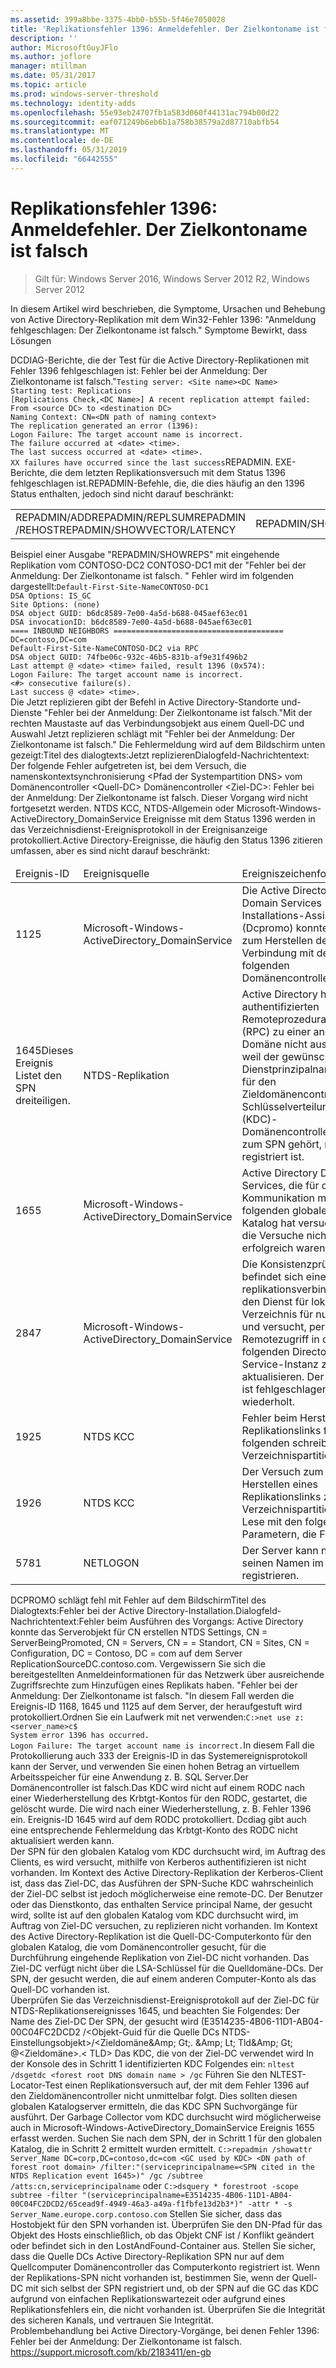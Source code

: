 ```yaml
---
ms.assetid: 399a8bbe-3375-4bb0-b55b-5f46e7050028
title: 'Replikationsfehler 1396: Anmeldefehler. Der Zielkontoname ist falsch'
description: ''
author: MicrosoftGuyJFlo
ms.author: joflore
manager: mtillman
ms.date: 05/31/2017
ms.topic: article
ms.prod: windows-server-threshold
ms.technology: identity-adds
ms.openlocfilehash: 55e93eb24707fb1a583d060f44131ac794b00d22
ms.sourcegitcommit: eaf071249b6eb6b1a758b38579a2d87710abfb54
ms.translationtype: MT
ms.contentlocale: de-DE
ms.lasthandoff: 05/31/2019
ms.locfileid: "66442555"
---
```

# <a name="replication-error-1396-logon-failure-the-target-account-name-is-incorrect"></a>Replikationsfehler 1396: Anmeldefehler. Der Zielkontoname ist falsch

>Gilt für: Windows Server 2016, Windows Server 2012 R2, Windows Server 2012


<developerConceptualDocument xmlns="https://ddue.schemas.microsoft.com/authoring/2003/5" xmlns:xlink="https://www.w3.org/1999/xlink" xmlns:xsi="https://www.w3.org/2001/XMLSchema-instance" xsi:schemaLocation="https://ddue.schemas.microsoft.com/authoring/2003/5 http://clixdevr3.blob.core.windows.net/ddueschema/developer.xsd"> <introduction>
    <para>In diesem Artikel wird beschrieben, die Symptome, Ursachen und Behebung von Active Directory-Replikation mit dem Win32-Fehler 1396: &quot;Anmeldung fehlgeschlagen: Der Zielkontoname ist falsch.&quot; </para>
    <list class="bullet">
      <listItem>
        <para>
          <link xlink:href="d3a01966-74c9-4c49-ba11-354b9acf7519#BKMK_Symptoms">Symptome</link>
        </para>
      </listItem> <listItem>
        <para>
          <link xlink:href="d3a01966-74c9-4c49-ba11-354b9acf7519#BKMK_Causes">Bewirkt, dass</link>
        </para>
      </listItem> <listItem>
        <para>
          <link xlink:href="d3a01966-74c9-4c49-ba11-354b9acf7519#BKMK_Resolutions">Lösungen</link>
        </para>
      </listItem>
    </list>
  </introduction>
  <section address="BKMK_Symptoms">
    <title>Symptome</title>
    <content>
      <para />
      <list class="ordered">
<listItem><para>DCDIAG-Berichte, die der Test für die Active Directory-Replikationen mit Fehler 1396 fehlgeschlagen ist: Fehler bei der Anmeldung: Der Zielkontoname ist falsch.&quot;</para><code>Testing server: &lt;Site name&gt;&lt;DC Name&gt;
Starting test: Replications
[Replications Check,&lt;DC Name&gt;] A recent replication attempt failed:
From &lt;source DC&gt; to &lt;destination DC&gt;
Naming Context: CN=&lt;DN path of naming context&gt;
<codeFeaturedElement>The replication generated an error (1396):
Logon Failure: The target account name is incorrect.</codeFeaturedElement>
The failure occurred at &lt;date&gt; &lt;time&gt;.
The last success occurred at &lt;date&gt; &lt;time&gt;.
XX failures have occurred since the last success</code></listItem><listItem><para>REPADMIN. EXE-Berichte, die dem letzten Replikationsversuch mit dem Status 1396 fehlgeschlagen ist.</para><para>REPADMIN-Befehle, die, die dies häufig an den 1396 Status enthalten, jedoch sind nicht darauf beschränkt:</para><table xmlns:caps="https://schemas.microsoft.com/build/caps/2013/11"><tbody><tr><TD><list class="bullet"><listItem><para>REPADMIN/ADD</para></listItem><listItem><para>REPADMIN/REPLSUM</para></listItem><listItem><para>REPADMIN /REHOST</para></listItem><listItem><para>REPADMIN/SHOWVECTOR/LATENCY</para></listItem></list></TD><TD><list class="bullet"><listItem><para>REPADMIN/SHOWREPS</para></listItem><listItem><para>REPADMIN/SHOWREPL</para></listItem><listItem><para>REPADMIN/SYNCALL</para></listItem></list></TD></tr></tbody></table><para>Beispiel einer Ausgabe &quot;REPADMIN/SHOWREPS&quot; mit eingehende Replikation vom CONTOSO-DC2 CONTOSO-DC1 mit der &quot;Fehler bei der Anmeldung: Der Zielkontoname ist falsch. &quot; Fehler wird im folgenden dargestellt:</para><code>Default-First-Site-NameCONTOSO-DC1
DSA Options: IS_GC 
Site Options: (none)
DSA object GUID: b6dc8589-7e00-4a5d-b688-045aef63ec01
DSA invocationID: b6dc8589-7e00-4a5d-b688-045aef63ec01
==== INBOUND NEIGHBORS ======================================
DC=contoso,DC=com
Default-First-Site-NameCONTOSO-DC2 via RPC
DSA object GUID: 74fbe06c-932c-46b5-831b-af9e31f496b2
Last attempt @ &lt;date&gt; &lt;time&gt; failed, <codeFeaturedElement>result 1396 (0x574):
Logon Failure: The target account name is incorrect.</codeFeaturedElement>
&lt;#&gt; consecutive failure(s).
Last success @ &lt;date&gt; &lt;time&gt;.
</code></listItem><listItem><para>Die <ui>Jetzt replizieren</ui> gibt der Befehl in Active Directory-Standorte und-Dienste &quot;Fehler bei der Anmeldung: Der Zielkontoname ist falsch.&quot;</para><para>Mit der rechten Maustaste auf das Verbindungsobjekt aus einem Quell-DC und Auswahl <ui>Jetzt replizieren</ui> schlägt mit &quot;Fehler bei der Anmeldung: Der Zielkontoname ist falsch.&quot; Die Fehlermeldung wird auf dem Bildschirm unten gezeigt:</para><para>Titel des dialogtexts:</para><para>Jetzt replizieren</para><para>Dialogfeld-Nachrichtentext: </para><para>Der folgende Fehler aufgetreten ist, bei dem Versuch, die namenskontextsynchronisierung &lt;Pfad der Systempartition DNS&gt; vom Domänencontroller &lt;Quell-DC&gt; Domänencontroller &lt;Ziel-DC&gt;: Fehler bei der Anmeldung: Der Zielkontoname ist falsch. Dieser Vorgang wird nicht fortgesetzt werden. </para></listItem><listItem><para>NTDS KCC, NTDS-Allgemein oder Microsoft-Windows-ActiveDirectory_DomainService Ereignisse mit dem Status 1396 werden in das Verzeichnisdienst-Ereignisprotokoll in der Ereignisanzeige protokolliert.</para><para>Active Directory-Ereignisse, die häufig den Status 1396 zitieren umfassen, aber es sind nicht darauf beschränkt:</para><table xmlns:caps="https://schemas.microsoft.com/build/caps/2013/11"><thead><tr><TD><para>Ereignis-ID</para></TD><TD><para>Ereignisquelle</para></TD><TD><para>Ereigniszeichenfolge</para></TD></tr></thead><tbody><tr><TD><para>1125</para></TD><TD><para>Microsoft-Windows-ActiveDirectory_DomainService</para></TD><TD><para>Die Active Directory Domain Services Installations-Assistenten (Dcpromo) konnte nicht zum Herstellen der Verbindung mit dem folgenden Domänencontroller.</para></TD></tr><tr><TD><para>1645</para><para>Dieses Ereignis Listet den SPN dreiteiligen.</para></TD><TD><para>NTDS-Replikation</para></TD><TD><para>Active Directory hat den authentifizierten Remoteprozeduraufruf (RPC) zu einer anderen Domäne nicht ausgeführt, weil der gewünschte Dienstprinzipalname (SPN) für den Zieldomänencontroller im Schlüsselverteilungscenter (KDC)-Domänencontroller, der zum SPN gehört, nicht registriert ist.</para></TD></tr><tr><TD><para>1655</para></TD><TD><para>Microsoft-Windows-ActiveDirectory_DomainService</para></TD><TD><para>Active Directory Domain Services, die für die Kommunikation mit dem folgenden globalen Katalog hat versucht, und die Versuche nicht erfolgreich waren.</para></TD></tr><tr><TD><para>2847</para></TD><TD><para>Microsoft-Windows-ActiveDirectory_DomainService</para></TD><TD><para>Die Konsistenzprüfung befindet sich eine replikationsverbindung für den Dienst für lokales Verzeichnis für nur-Lese und versucht, per Remotezugriff in der folgenden Directory-Service-Instanz zu aktualisieren. Der Vorgang ist fehlgeschlagen. Er wird wiederholt.</para></TD></tr><tr><TD><para>1925</para></TD><TD><para>NTDS KCC</para></TD><TD><para>Fehler beim Herstellen ein Replikationslinks für die folgenden schreibbare Verzeichnispartition.</para></TD></tr><tr><TD><para>1926</para></TD><TD><para>NTDS KCC</para></TD><TD><para>Der Versuch zum Herstellen eines Replikationslinks zu einer Verzeichnispartition nur-Lese mit den folgenden Parametern, die Fehler.</para></TD></tr><tr><TD><para>5781</para></TD><TD><para>NETLOGON</para></TD><TD><para> Der Server kann nicht seinen Namen im DNS registrieren.</para></TD></tr></tbody></table></listItem><listItem><para>DCPROMO schlägt fehl mit Fehler auf dem Bildschirm</para><para>Titel des Dialogtexts:</para><para>Fehler bei der Active Directory-Installation.</para><para>Dialogfeld-Nachrichtentext:</para><para>Fehler beim Ausführen des Vorgangs: Active Directory konnte das Serverobjekt für CN erstellen NTDS Settings, CN = ServerBeingPromoted, CN = Servers, CN = = Standort, CN = Sites, CN = Configuration, DC = Contoso, DC = com auf dem Server ReplicationSourceDC.contoso.com. </para><para>Vergewissern Sie sich die bereitgestellten Anmeldeinformationen für das Netzwerk über ausreichende Zugriffsrechte zum Hinzufügen eines Replikats haben. </para><para>
&quot;Fehler bei der Anmeldung: Der Zielkontoname ist falsch. &quot;</para><para>In diesem Fall werden die Ereignis-ID 1168, 1645 und 1125 auf dem Server, der heraufgestuft wird protokolliert.</para></listItem><listItem><para>Ordnen Sie ein Laufwerk mit <embeddedLabel>net verwenden</embeddedLabel>:</para><code>C:&gt;net use z: &lt;server_name&gt;c$
System error 1396 has occurred.
Logon Failure: The target account name is incorrect.</code><para>In diesem Fall die Protokollierung auch 333 der Ereignis-ID in das Systemereignisprotokoll kann der Server, und verwenden Sie einen hohen Betrag an virtuellem Arbeitsspeicher für eine Anwendung z. B. SQL Server.</para></listItem><listItem><para>Der Domänencontroller ist falsch.</para></listItem><listItem><para>Das KDC wird nicht auf einem RODC nach einer Wiederherstellung des Krbtgt-Kontos für den RODC, gestartet, die gelöscht wurde. Die wird nach einer Wiederherstellung, z. B. Fehler 1396 ein. </para><para>
Ereignis-ID 1645 wird auf dem RODC protokolliert. </para><para>
Dcdiag gibt auch eine entsprechende Fehlermeldung das Krbtgt-Konto des RODC nicht aktualisiert werden kann. </para></listItem>
</list>
    </content>
  </section>
  <section address="BKMK_Causes">
    <title>Bewirkt, dass</title>
    <content>
      <para />
      <list class="ordered">
        <listItem>
          <para>Der SPN für den globalen Katalog vom KDC durchsucht wird, im Auftrag des Clients, es wird versucht, mithilfe von Kerberos authentifizieren ist nicht vorhanden.</para>
          <para>Im Kontext des Active Directory-Replikation der Kerberos-Client ist, dass das Ziel-DC, das Ausführen der SPN-Suche KDC wahrscheinlich der Ziel-DC selbst ist jedoch möglicherweise eine remote-DC.</para>
        </listItem>
        <listItem>
          <para>Der Benutzer oder das Dienstkonto, das enthalten Service principal Name, der gesucht wird, sollte ist auf den globalen Katalog vom KDC durchsucht wird, im Auftrag von Ziel-DC versuchen, zu replizieren nicht vorhanden.</para>
          <para>Im Kontext des Active Directory-Replikation ist die Quell-DC-Computerkonto für den globalen Katalog, die vom Domänencontroller gesucht, für die Durchführung eingehende Replikation von Ziel-DC nicht vorhanden.</para>
        </listItem>
        <listItem>
          <para>Das Ziel-DC verfügt nicht über die LSA-Schlüssel für die Quelldomäne-DCs.</para>
        </listItem>
        <listItem>
          <para>Der SPN, der gesucht werden, die auf einem anderen Computer-Konto als das Quell-DC vorhanden ist.</para>
        </listItem>
      </list>
    </content>
  </section>
  <section address="BKMK_Resolutions">
    <title>Lösungen</title>
    <content>
      <list class="ordered">
        <listItem>
          <para>Überprüfen Sie das Verzeichnisdienst-Ereignisprotokoll auf der Ziel-DC für NTDS-Replikationsereignisses 1645, und beachten Sie Folgendes:</para>
          <para>Der Name des Ziel-DC</para>
          <para>Der SPN, der gesucht wird (E3514235-4B06-11D1-AB04-00C04FC2DCD2 /&lt;Objekt-Guid für die Quelle DCs NTDS-Einstellungsobjekt&gt;/&lt;Zieldomäne&amp;Amp; Gt;. &amp;Amp; Lt; Tld&amp;Amp; Gt; @&lt;Zieldomäne&gt;.&lt; TLD&gt;</para>
          <para>Das KDC, die von der Ziel-DC verwendet wird</para>
        </listItem>
        <listItem>
          <para>In der Konsole des in Schritt 1 identifizierten KDC Folgendes ein: </para>
          <code>nltest /dsgetdc &lt;forest root DNS domain name &gt; /gc</code>
          <para>Führen Sie den NLTEST-Locator-Test einen Replikationsversuch auf, der mit dem Fehler 1396 auf den Zieldomänencontroller nicht unmittelbar folgt. </para>
          <para>Dies sollten diesen globalen Katalogserver ermitteln, die das KDC SPN Suchvorgänge für ausführt. </para>
          <para>Der Garbage Collector vom KDC durchsucht wird möglicherweise auch in Microsoft-Windows-ActiveDirectory_DomainService Ereignis 1655 erfasst werden.</para>
        </listItem>
        <listItem>
          <para>Suchen Sie nach dem SPN, der in Schritt 1 für den globalen Katalog, die in Schritt 2 ermittelt wurden ermittelt.</para>
          <code>C:&gt;repadmin /showattr Server_Name DC=corp,DC=contoso,dc=com &lt;GC used by KDC&gt; &lt;DN path of forest root domain&gt; /filter:&quot;(serviceprincipalname=&lt;SPN cited in the NTDS Replication event 1645&gt;)&quot; /gc /subtree /atts:cn,serviceprincipalname</code>
          <para>oder</para>
          <code>C:&gt;dsquery * forestroot -scope subtree -filter &quot;(serviceprincipalname=E3514235-4B06-11D1-AB04-00C04FC2DCD2/65cead9f-4949-46a3-a49a-f1fbfe13d2b3*)&quot; -attr * -s Server_Name.europe.corp.contoso.com</code>
          <para>Stellen Sie sicher, dass das Hostobjekt für den SPN vorhanden ist.</para>
          <para>Überprüfen Sie den DN-Pfad für das Objekt des Hosts einschließlich, ob das Objekt CNF ist / Konflikt geändert oder befindet sich in den LostAndFound-Container aus.</para>
          <para>Stellen Sie sicher, dass die Quelle DCs Active Directory-Replikation SPN nur auf dem Quellcomputer Domänencontroller das Computerkonto registriert ist.</para>
          <para>Wenn der Replikations-SPN nicht vorhanden ist, bestimmen Sie, wenn der Quell-DC mit sich selbst der SPN registriert und, ob der SPN auf die GC das KDC aufgrund von einfachen Replikationswartezeit oder aufgrund eines Replikationsfehlers ein, die nicht vorhanden ist.</para>
        </listItem>
        <listItem>
          <para>Überprüfen Sie die Integrität des sicheren Kanals, und vertrauen Sie Integrität.</para>
        </listItem>
      </list>
    </content>
  </section>
  <relatedTopics>
    <externalLink>
      <linkText>Problembehandlung bei Active Directory-Vorgänge, bei denen Fehler 1396: Fehler bei der Anmeldung: Der Zielkontoname ist falsch.</linkText>
      <linkUri><a href="https://support.microsoft.com/kb/2183411/en-gb" data-raw-source="https://support.microsoft.com/kb/2183411/en-gb">https://support.microsoft.com/kb/2183411/en-gb</a></linkUri>
    </externalLink>
  </relatedTopics>
</developerConceptualDocument>


